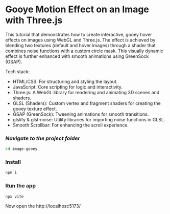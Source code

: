 # Gooye Motion Effect on an Image with Three.js

This tutorial that demonstrates how to create interactive, gooey hover effects on images using WebGL and Three.js. The effect is achieved by blending two textures (default and hover images) through a shader that combines noise functions with a custom circle mask. This visually dynamic effect is further enhanced with smooth animations using GreenSock (GSAP).

Tech stack:

- HTML/CSS: For structuring and styling the layout.
- JavaScript: Core scripting for logic and interactivity.
- Three.js: A WebGL library for rendering and animating 3D scenes and shaders.
- GLSL (Shaders): Custom vertex and fragment shaders for creating the gooey texture effect.
- GSAP (GreenSock): Tweening animations for smooth transitions.
- glslify & glsl-noise: Utility libraries for importing noise functions in GLSL.
- Smooth Scrollbar: For enhancing the scroll experience.

### _Navigate to the project folder_
```sh
cd image-gooey
```

### Install
```sh
npm i
```

### Run the app
```sh
npx vite
```

Now open the http://localhost:5173/